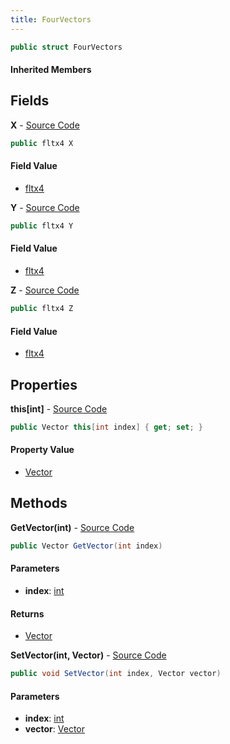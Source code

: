 ```yaml
---
title: FourVectors
---
```


```csharp
public struct FourVectors
```

#### Inherited Members

## Fields

**X** - [Source Code](https://github.com/swiftly-solution/swiftlys2/blob/main/managed/src/SwiftlyS2.Shared/Natives/Structs/FourVectors.cs#L9)

```csharp
public fltx4 X
```

#### Field Value

- [fltx4](/docs/api/shared/natives/fltx4)

**Y** - [Source Code](https://github.com/swiftly-solution/swiftlys2/blob/main/managed/src/SwiftlyS2.Shared/Natives/Structs/FourVectors.cs#L12)

```csharp
public fltx4 Y
```

#### Field Value

- [fltx4](/docs/api/shared/natives/fltx4)

**Z** - [Source Code](https://github.com/swiftly-solution/swiftlys2/blob/main/managed/src/SwiftlyS2.Shared/Natives/Structs/FourVectors.cs#L15)

```csharp
public fltx4 Z
```

#### Field Value

- [fltx4](/docs/api/shared/natives/fltx4)

## Properties

**this[int]** - [Source Code](https://github.com/swiftly-solution/swiftlys2/blob/main/managed/src/SwiftlyS2.Shared/Natives/Structs/FourVectors.cs#L27)

```csharp
public Vector this[int index] { get; set; }
```

#### Property Value

- [Vector](/docs/api/shared/natives/vector)

## Methods

**GetVector(int)** - [Source Code](https://github.com/swiftly-solution/swiftlys2/blob/main/managed/src/SwiftlyS2.Shared/Natives/Structs/FourVectors.cs#L17)

```csharp
public Vector GetVector(int index)
```

#### Parameters

- **index**: [int](https://learn.microsoft.com/dotnet/api/system.int32)

#### Returns

- [Vector](/docs/api/shared/natives/vector)

**SetVector(int, Vector)** - [Source Code](https://github.com/swiftly-solution/swiftlys2/blob/main/managed/src/SwiftlyS2.Shared/Natives/Structs/FourVectors.cs#L21)

```csharp
public void SetVector(int index, Vector vector)
```

#### Parameters

- **index**: [int](https://learn.microsoft.com/dotnet/api/system.int32)
- **vector**: [Vector](/docs/api/shared/natives/vector)

